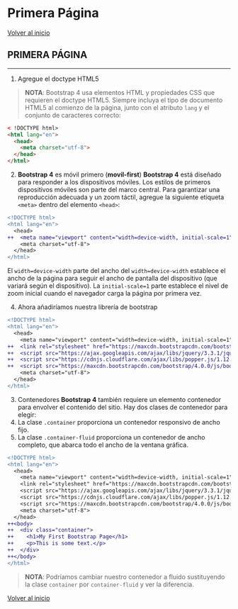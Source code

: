 # Primera Página

[Volver al inicio](#-Primera-Página)

## PRIMERA PÁGINA

---------------------------------------------------------------------------

1. Agregue el doctype HTML5

> **NOTA**: Bootstrap 4 usa elementos HTML y propiedades CSS que requieren el doctype HTML5.
Siempre incluya el tipo de documento HTML5 al comienzo de la página, junto con el atributo `lang` y el conjunto de caracteres correcto:

```html
< !DOCTYPE html>
<html lang="en">
  <head>
    <meta charset="utf-8">
  </head>
</html>
```

2. **Bootstrap 4** es móvil primero (**movil-first**)
**Bootstrap 4** está diseñado para responder a los dispositivos móviles. Los estilos de primeros dispositivos móviles son parte del marco central.
Para garantizar una reproducción adecuada y un zoom táctil, agregue la siguiente
etiqueta `<meta>` dentro del elemento `<head>`:

```diff
<!DOCTYPE html>
<html lang="en">
  <head>
++  <meta name="viewport" content="width=device-width, initial-scale=1">  
    <meta charset="utf-8">
  </head>
</html>
```

El `width=device-width` parte del ancho del `width=device-width` establece el ancho de la página para seguir el ancho de pantalla del dispositivo (que variará según el dispositivo).
La `initial-scale=1` parte establece el nivel de zoom inicial cuando el navegador carga la página por primera vez.

4. Ahora añadiríamos nuestra librería de bootstrap

```diff
<!DOCTYPE html>
<html lang="en">
  <head>
    <meta name="viewport" content="width=device-width, initial-scale=1">  
++  <link rel="stylesheet" href="https://maxcdn.bootstrapcdn.com/bootstrap/4.0.0/css/bootstrap.min.css">
++  <script src="https://ajax.googleapis.com/ajax/libs/jquery/3.3.1/jquery.min.js"></script>
++  <script src="https://cdnjs.cloudflare.com/ajax/libs/popper.js/1.12.9/umd/popper.min.js"></script>
++  <script src="https://maxcdn.bootstrapcdn.com/bootstrap/4.0.0/js/bootstrap.min.js"></script>
    <meta charset="utf-8">
  </head>
</html>
```

3. Contenedores
**Bootstrap 4** también requiere un elemento contenedor para envolver el contenido del sitio.
  Hay dos clases de contenedor para elegir:
  1. La clase `.container` proporciona un contenedor responsivo de ancho fijo.
  2. La clase `.container-fluid` proporciona un contenedor de ancho completo, que abarca todo el ancho de la ventana gráfica.

```diff
<!DOCTYPE html>
<html lang="en">
  <head>
    <meta name="viewport" content="width=device-width, initial-scale=1">  
    <link rel="stylesheet" href="https://maxcdn.bootstrapcdn.com/bootstrap/4.0.0/css/bootstrap.min.css">
    <script src="https://ajax.googleapis.com/ajax/libs/jquery/3.3.1/jquery.min.js"></script>
    <script src="https://cdnjs.cloudflare.com/ajax/libs/popper.js/1.12.9/umd/popper.min.js"></script>
    <script src="https://maxcdn.bootstrapcdn.com/bootstrap/4.0.0/js/bootstrap.min.js"></script>
    <meta charset="utf-8">
  </head>
++<body>
++  <div class="container">
++    <h1>My First Bootstrap Page</h1>
++    <p>This is some text.</p>
++  </div>
++</body>  
</html>
```

> **NOTA**: Podríamos cambiar nuestro contenedor a fluido sustituyendo la clase `container` por `container-fluid` y ver la diferencia.

[Volver al inicio](#-Primera-Página)